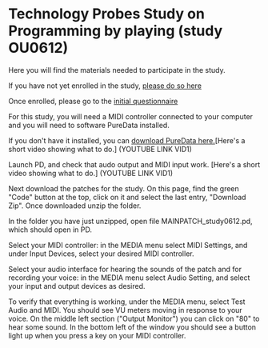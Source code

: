 # Technology Probes Study on Programming by playing (study OU0612)

Here you will find the materials needed to participate in the study. 

If you have not yet enrolled in the study, [please do so here](https://app.onlinesurveys.jisc.ac.uk/s/openuniversity/dupras-probes-study-ou0612)

Once enrolled, please go to the [initial questionnaire](https://app.onlinesurveys.jisc.ac.uk/s/openuniversity/study-0612-initial-questionnaire)

For this study, you will need a MIDI controller connected to your computer and you will need to software PureData installed. 

If you don't have it installed, you can [download PureData here.](https://puredata.info/downloads/pure-data)[Here's a short video showing what to do.] (YOUTUBE LINK VID1)

Launch PD, and check that audo output and MIDI input work. [Here's a short video showing what to do.] (YOUTUBE LINK VID1)

Next download the patches for the study. On this page, find the green "Code" button at the top, click on it and select the last entry, "Download Zip". Once downloaded unzip the folder. 

In the folder you have just unzipped, open file MAINPATCH_study0612.pd, which should open in PD. 

Select your MIDI controller: in the MEDIA menu select MIDI Settings, and under Input Devices, select your desired MIDI controller.

Select your audio interface for hearing the sounds of the patch and for recording your voice: in the MEDIA menu select Audio Setting, and select your input and output devices as desired.

To verify that everything is working, under the MEDIA menu, select Test Audio and MIDI. You should see VU meters moving in response to your voice. On the middle left section ("Output Monitor") you can click on "80" to hear some sound. In the bottom left of the window you should see a button light up when you press a key on your MIDI controller.




